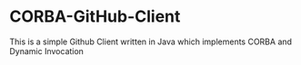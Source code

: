 # CORBA-GitHub-Client
This is a simple Github Client written in Java which implements CORBA and Dynamic Invocation
